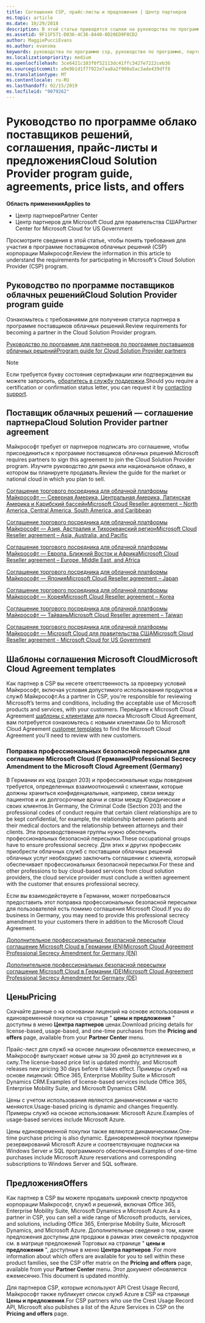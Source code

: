 ```yaml
---
title: Соглашения CSP, прайс-листы и предложения | Центр партнеров
ms.topic: article
ms.date: 10/29/2018
description: В этой статье приводятся ссылки на руководства по программе поставщиков облачных решений, соглашения партнеров, соглашения клиентов, прайс-листы и предложения.
ms.assetid: 9F11F571-D036-4C36-8440-8D20ED9F0CD2
author: MaggiePucciEvans
ms.author: evansma
keywords: руководства по программе csp, руководство по программе, партнерские соглашения, соглашение с клиентом, прейскуранты, предложения
ms.localizationpriority: medium
ms.openlocfilehash: 3ce6421c103f0f52113dc41ffc3427e7222ceb36
ms.sourcegitcommit: a9e9b1d1f77922e7aa8a2f900a5ac3ade439dff8
ms.translationtype: MT
ms.contentlocale: ru-RU
ms.lasthandoff: 02/15/2019
ms.locfileid: "9079262"
---
```

# <a name="cloud-solution-provider-program-guide-agreements-price-lists-and-offers"></a><span data-ttu-id="db3ed-104">Руководство по программе облако поставщиков решений, соглашения, прайс-листы и предложения</span><span class="sxs-lookup"><span data-stu-id="db3ed-104">Cloud Solution Provider program guide, agreements, price lists, and offers</span></span>

**<span data-ttu-id="db3ed-105">Область применения</span><span class="sxs-lookup"><span data-stu-id="db3ed-105">Applies to</span></span>**

-  <span data-ttu-id="db3ed-106">Центр партнеров</span><span class="sxs-lookup"><span data-stu-id="db3ed-106">Partner Center</span></span>
-  <span data-ttu-id="db3ed-107">Центр партнеров для Microsoft Cloud для правительства США</span><span class="sxs-lookup"><span data-stu-id="db3ed-107">Partner Center for Microsoft Cloud for US Government</span></span>


<span data-ttu-id="db3ed-108">Просмотрите сведения в этой статье, чтобы понять требования для участия в программе поставщиков облачных решений (CSP) корпорации Майкрософт.</span><span class="sxs-lookup"><span data-stu-id="db3ed-108">Review the information in this article to understand the requirements for participating in Microsoft's Cloud Solution Provider (CSP) program.</span></span> 

## <a name="cloud-solution-provider-program-guide"></a><span data-ttu-id="db3ed-109">Руководство по программе поставщиков облачных решений</span><span class="sxs-lookup"><span data-stu-id="db3ed-109">Cloud Solution Provider program guide</span></span>


<span data-ttu-id="db3ed-110">Ознакомьтесь с требованиями для получения статуса партнера в программе поставщиков облачных решений.</span><span class="sxs-lookup"><span data-stu-id="db3ed-110">Review requirements for becoming a partner in the Cloud Solution Provider program.</span></span>

[<span data-ttu-id="db3ed-111">Руководство по программе для партнеров по программе поставщиков облачных решений</span><span class="sxs-lookup"><span data-stu-id="db3ed-111">Program guide for Cloud Solution Provider partners</span></span>](http://go.microsoft.com/fwlink/p/?LinkId=617100)

>[!Note]
><span data-ttu-id="db3ed-112">Если требуется букву состояния сертификации или подтверждения вы можете запросить, [обратитесь в службу поддержки](https://partner.microsoft.com/pcv/servicerequests/create).</span><span class="sxs-lookup"><span data-stu-id="db3ed-112">Should you require a certification or confirmation status letter, you can request it by [contacting support](https://partner.microsoft.com/pcv/servicerequests/create).</span></span>

## <a name="cloud-solution-provider-partner-agreement"></a><span data-ttu-id="db3ed-113">Поставщик облачных решений — соглашение партнера</span><span class="sxs-lookup"><span data-stu-id="db3ed-113">Cloud Solution Provider partner agreement</span></span>

<span data-ttu-id="db3ed-114">Майкрософт требует от партнеров подписать это соглашение, чтобы присоединиться к программе поставщиков облачных решений.</span><span class="sxs-lookup"><span data-stu-id="db3ed-114">Microsoft requires partners to sign this agreement to join the Cloud Solution Provider program.</span></span> <span data-ttu-id="db3ed-115">Изучите руководство для рынка или национальное облако, в котором вы планируете продавать.</span><span class="sxs-lookup"><span data-stu-id="db3ed-115">Review the guide for the market or national cloud in which you plan to sell.</span></span>

[<span data-ttu-id="db3ed-116">Соглашение торгового посредника для облачной платформы Майкрософт — Северная Америка, Центральная Америка, Латинская Америка и Карибский бассейн</span><span class="sxs-lookup"><span data-stu-id="db3ed-116">Microsoft Cloud Reseller agreement – North America, Central America, South America, and Caribbean</span></span>](http://download.microsoft.com/download/2/C/8/2C8CAC17-FCE7-4F51-9556-4D77C7022DF5/MCRA2018_AOC_ENG_Sep2018_CR.pdf)

[<span data-ttu-id="db3ed-117">Соглашение торгового посредника для облачной платформы Майкрософт — Азия, Австралия и Тихоокеанский регион</span><span class="sxs-lookup"><span data-stu-id="db3ed-117">Microsoft Cloud Reseller agreement – Asia, Australia, and Pacific</span></span>](http://download.microsoft.com/download/2/C/8/2C8CAC17-FCE7-4F51-9556-4D77C7022DF5/MCRA2018_APOC_ENG_Mar2019_CR.pdf)

[<span data-ttu-id="db3ed-118">Соглашение торгового посредника для облачной платформы Майкрософт — Европа, Ближний Восток и Африка</span><span class="sxs-lookup"><span data-stu-id="db3ed-118">Microsoft Cloud Reseller agreement – Europe, Middle East, and Africa</span></span>](http://download.microsoft.com/download/2/C/8/2C8CAC17-FCE7-4F51-9556-4D77C7022DF5/MCRA2018_EOC_ENG_Sep2018_CR.pdf)

[<span data-ttu-id="db3ed-119">Соглашение торгового посредника для облачной платформы Майкрософт — Япония</span><span class="sxs-lookup"><span data-stu-id="db3ed-119">Microsoft Cloud Reseller agreement – Japan</span></span>](http://download.microsoft.com/download/2/C/8/2C8CAC17-FCE7-4F51-9556-4D77C7022DF5/MCRA2018_JPN_ENG_Sep2018_CR.pdf)

[<span data-ttu-id="db3ed-120">Соглашение торгового посредника для облачной платформы Майкрософт — Корея</span><span class="sxs-lookup"><span data-stu-id="db3ed-120">Microsoft Cloud Reseller agreement – Korea</span></span>](http://download.microsoft.com/download/2/C/8/2C8CAC17-FCE7-4F51-9556-4D77C7022DF5/MCRA2018_KOR_ENG_Sep2018_CR.pdf)

[<span data-ttu-id="db3ed-121">Соглашение торгового посредника для облачной платформы Майкрософт — Тайвань</span><span class="sxs-lookup"><span data-stu-id="db3ed-121">Microsoft Cloud Reseller agreement – Taiwan</span></span>](http://download.microsoft.com/download/2/C/8/2C8CAC17-FCE7-4F51-9556-4D77C7022DF5/MCRA2018_TAI_ENG_Sep2018_CR.pdf)

[<span data-ttu-id="db3ed-122">Соглашение торгового посредника для облачной платформы Майкрософт — Microsoft Cloud для правительства США</span><span class="sxs-lookup"><span data-stu-id="db3ed-122">Microsoft Cloud Reseller agreement - Microsoft Cloud for US Government</span></span>](http://download.microsoft.com/download/2/C/8/2C8CAC17-FCE7-4F51-9556-4D77C7022DF5/MCRA2018_AOC_USGCC_ENG_Feb2019_CR.pdf)


## <a name="microsoft-cloud-agreement-templates"></a><span data-ttu-id="db3ed-123">Шаблоны соглашения Microsoft Cloud</span><span class="sxs-lookup"><span data-stu-id="db3ed-123">Microsoft Cloud Agreement templates</span></span>

<span data-ttu-id="db3ed-124">Как партнер в CSP вы несете ответственность за проверку условий Майкрософт, включая условия допустимого использования продуктов и служб Майкрософт.</span><span class="sxs-lookup"><span data-stu-id="db3ed-124">As a partner in CSP, you're responsible for reviewing Microsoft’s terms and conditions, including the acceptable use of Microsoft products and services, with your customers.</span></span> <span data-ttu-id="db3ed-125">Перейдите к Microsoft Cloud Agreement [шаблоны с клиентами](agreements.md) для поиска Microsoft Cloud Agreement, вам потребуется ознакомьтесь с новыми клиентами.</span><span class="sxs-lookup"><span data-stu-id="db3ed-125">Go to Microsoft Cloud Agreement [customer templates](agreements.md) to find the Microsoft Cloud Agreement you'll need to review with new customers.</span></span> 



### <a name="professional-secrecy-amendment-to-the-microsoft-cloud-agreement-germany"></a><span data-ttu-id="db3ed-126">Поправка профессиональных безопасной пересылки для соглашение Microsoft Cloud (Германия)</span><span class="sxs-lookup"><span data-stu-id="db3ed-126">Professional Secrecy Amendment to the Microsoft Cloud Agreement (Germany)</span></span>

<span data-ttu-id="db3ed-127">В Германии их код (раздел 203) и профессиональные коды поведения требуется, определенных взаимоотношений с клиентами, которые должны храниться конфиденциальные, например, связи между пациентов и их долгосрочные врачи и связи между Юридические и своих клиентов.</span><span class="sxs-lookup"><span data-stu-id="db3ed-127">In Germany, the Criminal Code (Section 203) and the professional codes of conduct require that certain client relationships are to be kept confidential, for example, the relationship between patients and their medical doctors and the relationship between attorneys and their clients.</span></span> <span data-ttu-id="db3ed-128">Эти производственная группы нужно обеспечить профессиональных безопасной пересылки.</span><span class="sxs-lookup"><span data-stu-id="db3ed-128">These occupational groups have to ensure professional secrecy.</span></span> <span data-ttu-id="db3ed-129">Для этих и других профессиях приобрести облачных служб с поставщики облачных решений облачных услуг необходимо заключить соглашении с клиента, который обеспечивает профессиональных безопасной пересылки.</span><span class="sxs-lookup"><span data-stu-id="db3ed-129">For these and other professions to buy cloud-based services from cloud solution providers, the cloud service provider must conclude a written agreement with the customer that ensures professional secrecy.</span></span> 

<span data-ttu-id="db3ed-130">Если вы взаимодействуете в Германии, может потребоваться предоставить этот поправка профессиональных безопасной пересылки для пользователей есть помимо соглашения Microsoft Cloud.</span><span class="sxs-lookup"><span data-stu-id="db3ed-130">If you do business in Germany, you may need to provide this professional secrecy amendment to your customers there in addition to the Microsoft Cloud Agreement.</span></span>

[<span data-ttu-id="db3ed-131">Дополнительное профессиональных безопасной пересылки соглашение Microsoft Cloud в Германии (EN)</span><span class="sxs-lookup"><span data-stu-id="db3ed-131">Microsoft Cloud Agreement Professional Secrecy Amendment for Germany (EN)</span></span>](https://go.microsoft.com/fwlink/?linkid=2030827&clcid=0x409)

[<span data-ttu-id="db3ed-132">Дополнительное профессиональных безопасной пересылки соглашение Microsoft Cloud в Германии (DE)</span><span class="sxs-lookup"><span data-stu-id="db3ed-132">Microsoft Cloud Agreement Professional Secrecy Amendment for Germany (DE)</span></span>](https://go.microsoft.com/fwlink/?linkid=2030827&clcid=0x407)


## <a name="pricing"></a><span data-ttu-id="db3ed-133">Цены</span><span class="sxs-lookup"><span data-stu-id="db3ed-133">Pricing</span></span>


<span data-ttu-id="db3ed-134">Скачайте данные о на основании лицензий на основе использования и единовременной покупки на странице " **цены и предложения** " доступны в меню **Центра партнеров** ценах.</span><span class="sxs-lookup"><span data-stu-id="db3ed-134">Download pricing details for license-based, usage-based, and one-time purchases from the **Pricing and offers** page, available from your **Partner Center** menu.</span></span> 

<span data-ttu-id="db3ed-135">Прайс-лист для служб на основе лицензии обновляется ежемесячно, и Майкрософт выпускает новые цены за 30 дней до вступления их в силу.</span><span class="sxs-lookup"><span data-stu-id="db3ed-135">The license-based price list is updated monthly, and Microsoft releases new pricing 30 days before it takes effect.</span></span> <span data-ttu-id="db3ed-136">Примеры служб на основе лицензий: Office 365, Enterprise Mobility Suite и Microsoft Dynamics CRM.</span><span class="sxs-lookup"><span data-stu-id="db3ed-136">Examples of license-based services include Office 365, Enterprise Mobility Suite, and Microsoft Dynamics CRM.</span></span> 

<span data-ttu-id="db3ed-137">Цены с учетом использования являются динамическими и часто меняются.</span><span class="sxs-lookup"><span data-stu-id="db3ed-137">Usage-based pricing is dynamic and changes frequently.</span></span> <span data-ttu-id="db3ed-138">Примеры служб на основе использования: Microsoft Azure.</span><span class="sxs-lookup"><span data-stu-id="db3ed-138">Examples of usage-based services include Microsoft Azure.</span></span>

<span data-ttu-id="db3ed-139">Цены единовременной покупки также являются динамическими.</span><span class="sxs-lookup"><span data-stu-id="db3ed-139">One-time purchase pricing is also dynamic.</span></span> <span data-ttu-id="db3ed-140">Единовременной покупки примеры резервирований Microsoft Azure и соответствующие подписки на Windows Server и SQL программного обеспечения.</span><span class="sxs-lookup"><span data-stu-id="db3ed-140">Examples of one-time purchases include Microsoft Azure reservations and corresponding subscriptions to Windows Server and SQL software.</span></span> 


## <a name="offers"></a><span data-ttu-id="db3ed-141">Предложения</span><span class="sxs-lookup"><span data-stu-id="db3ed-141">Offers</span></span>


<span data-ttu-id="db3ed-142">Как партнер в CSP вы можете продавать широкий спектр продуктов корпорации Майкрософт, служб и решений, включая Office 365, Enterprise Mobility Suite, Microsoft Dynamics и Microsoft Azure.</span><span class="sxs-lookup"><span data-stu-id="db3ed-142">As a partner in CSP, you can sell a wide range of Microsoft products, services, and solutions, including Office 365, Enterprise Mobility Suite, Microsoft Dynamics, and Microsoft Azure.</span></span> <span data-ttu-id="db3ed-143">Дополнительные сведения о том, какие предложения доступны для продажи в рамках этих семейств продуктов см. в матрице предложений Торговых на странице " **цены и предложения** ", доступные в меню **Центра партнеров** .</span><span class="sxs-lookup"><span data-stu-id="db3ed-143">For more information about which offers are available for you to sell within these product families, see the CSP offer matrix on the **Pricing and offers** page, available from your **Partner Center** menu.</span></span> <span data-ttu-id="db3ed-144">Этот документ обновляется ежемесячно.</span><span class="sxs-lookup"><span data-stu-id="db3ed-144">This document is updated monthly.</span></span>

<span data-ttu-id="db3ed-145">Для партнеров CSP, которые используют API Crest Usage Record, Майкрософт также публикует список служб Azure в CSP на странице **Цены и предложения**.</span><span class="sxs-lookup"><span data-stu-id="db3ed-145">For CSP partners who use the Crest Usage Record API, Microsoft also publishes a list of the Azure Services in CSP on the **Pricing and offers** page.</span></span>


